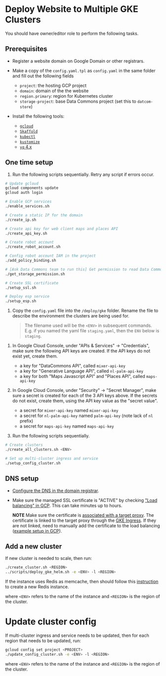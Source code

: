 # Deploy Website to Multiple GKE Clusters

You should have owner/editor role to perform the following tasks.

## Prerequisites

- Register a website domain on Google Domain or other registrars.

- Make a copy of the `config.yaml.tpl` as `config.yaml` in the same folder and fill out the following
  fields

  - `project`: the hosting GCP project
  - `domain`: domain of the the website
  - `region.primary`: region for Kubernetes cluster
  - `storage-project`: base Data Commons project (set this to `datcom-store`)

- Install the following tools:

  - [`gcloud`](https://cloud.google.com/sdk/docs/install)
  - [`Skaffold`](https://skaffold.dev/docs/install/)
  - [`kubectl`](https://kubernetes.io/docs/tasks/tools/install-kubectl/)
  - [`kustomize`](https://kustomize.io/)
  - [`yq` 4.x](https://github.com/mikefarah/yq#install)

## One time setup

1. Run the following scripts sequentially. Retry any script if errors occur.

```bash
# Update gcloud
gcloud components update
gcloud auth login

# Enable GCP services
./enable_services.sh

# Create a static IP for the domain
./create_ip.sh

# Create api key for web client maps and places API
./create_api_key.sh

# Create robot account
./create_robot_account.sh

# Config robot account IAM in the project
./add_policy_binding.sh

# [Ask Data Commons team to run this] Get permission to read Data Commons data
./get_storage_permission.sh

# Create SSL certificate
./setup_ssl.sh

# Deploy esp service
./setup_esp.sh
```

1. Copy the `config.yaml` file into the `/deploy/gke` folder. Rename
the file to describe the environment the clusters are being used for.

    > The filename used will be the `<ENV>` in subsequent commands. E.g. if you
    > named the yaml file `staging.yaml`, then the `ENV` below is `staging`.

<!-- TODO: Write a shell script to handle the next two steps -->
1. In Google Cloud Console, under "APIs & Services" -> "Credentials", make sure
   the following API keys are created. If the API keys do not exist yet, create
   them.
   - a key for "DataCommons API", called `mixer-api-key`
   - a key for "Generative Language API", called `nl-palm-api-key`
   - a key for both "Maps Javascript API" and "Places API", called `maps-api-key`

2. In Google Cloud Console, under "Security" -> "Secret Manager", make sure
   a secret is created for each of the 3 API keys above. If the secrets do not
   exist, create them, using the API key value as the "secret value".
   - a secret for `mixer-api-key` named `mixer-api-key`
   - a secret for `nl-palm-api-key` named `palm-api-key` (note lack of `nl` prefix)
   - a secret for `maps-api-key` named `maps-api-key`

3. Run the following scripts sequentially.
  
```bash
# Create clusters
./create_all_clusters.sh <ENV>

# Set up multi-cluster ingress and service
./setup_config_cluster.sh
```

## DNS setup

- [Configure the DNS in the domain
  registrar](https://cloud.google.com/load-balancing/docs/ssl-certificates/google-managed-certs#update-dns).

- Make sure the managed SSL certificate is "ACTIVE" by checking ["Load
  balancing" in
  GCP](https://pantheon.corp.google.com/net-services/loadbalancing/advanced/sslCertificates/list?project=<PROJECT_ID>&sslCertificateTablesize=50).
  This can take minutes up to hours.

  **NOTE** Make sure the certificate is [associated with a target
  proxy](https://cloud.google.com/load-balancing/docs/ssl-certificates/troubleshooting#certificate-managed-status).
  The certificate is linked to the target proxy through the [GKE
  Ingress](mci.yaml.tpl). If they are not linked, need to manually add the
  certificate to the load balancing ([example setup in GCP](ssl.png)).

## Add a new cluster

If new cluster is needed to scale, then run:

```bash
./create_cluster.sh <REGION>
../scripts/deploy_gke_helm.sh -e <ENV> -l <REGION>
```

If the instance uses Redis as memcache, then should follow this [instruction](../docs/redis.md)
to create a new Redis instance.

where `<ENV>` refers to the name of the instance and `<REGION>` is the region of the cluster.

# Update cluster config

If multi-cluster ingress and service needs to be updated, then for each region that needs to be updated, run:

```bash
gcloud config set project <PROJECT>
./update_config_cluster.sh -e <ENV> -l <REGION>
```

where `<ENV>` refers to the name of the instance and `<REGION>` is the region of the cluster.